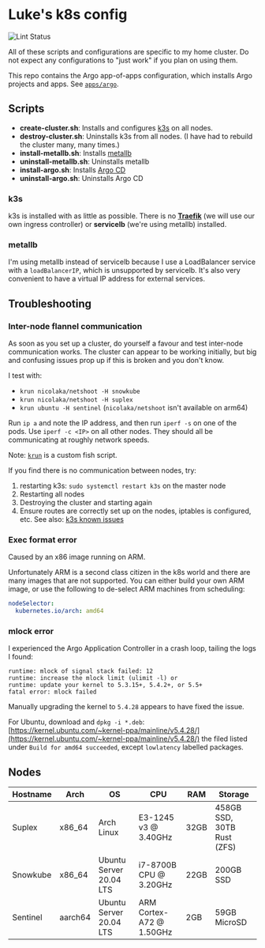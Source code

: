 # Luke's k8s config

![Lint Status](https://github.com/LukeChannings/k8s-at-home/workflows/Lint/badge.svg)

All of these scripts and configurations are specific to my home cluster. Do not expect any configurations to "just work" if you plan on using them.

This repo contains the Argo app-of-apps configuration, which installs Argo projects and apps. See [`apps/argo`](./apps/argo).

## Scripts

- **create-cluster.sh**: Installs and configures [k3s](https://k3s.io) on all nodes.
- **destroy-cluster.sh**: Uninstalls k3s from all nodes. (I have had to rebuild the cluster many, many times.)
- **install-metallb.sh**: Installs [metallb](https://metallb.universe.tf)
- **uninstall-metallb.sh**: Uninstalls metallb
- **install-argo.sh**: Installs [Argo CD](https://argoproj.github.io/argo-cd/)
- **uninstall-argo.sh**: Uninstalls Argo CD

### k3s

k3s is installed with as little as possible. There is no [**Traefik**](https://containo.us/traefik/) (we will use our own ingress controller) or **servicelb** (we're using metallb) installed.

### metallb

I'm using metallb instead of servicelb because I use a LoadBalancer service with a `loadBalancerIP`, which is unsupported by servicelb. It's also very convenient to have a virtual IP address for external services.

## Troubleshooting

### Inter-node flannel communication

As soon as you set up a cluster, do yourself a favour and test inter-node communication works. The cluster can appear to be working initially, but big and confusing issues prop up if this is broken and you don't know.

I test with:

- `krun nicolaka/netshoot -H snowkube`
- `krun nicolaka/netshoot -H suplex`
- `krun ubuntu -H sentinel` (`nicolaka/netshoot` isn't available on arm64)

Run `ip a` and note the IP address, and then run `iperf -s` on one of the pods.
Use `iperf -c <IP>` on all other nodes. They should all be communicating at roughly network speeds.

Note: [`krun`](https://github.com/LukeChannings/.config/blob/master/fish/functions/krun.fish) is a custom fish script.

If you find there is no communication between nodes, try:

1. restarting k3s: `sudo systemctl restart k3s` on the master node
2. Restarting all nodes
3. Destroying the cluster and starting again
4. Ensure routes are correctly set up on the nodes, iptables is configured, etc. See also: [k3s known issues](https://rancher.com/docs/k3s/latest/en/known-issues/)

### Exec format error

Caused by an x86 image running on ARM.

Unfortunately ARM is a second class citizen in the k8s world and there are many images that are not supported.
You can either build your own ARM image, or use the following to de-select ARM machines from scheduling:

```yaml
nodeSelector:
  kubernetes.io/arch: amd64
```

### mlock error

I experienced the Argo Application Controller in a crash loop, tailing the logs I found:

```
runtime: mlock of signal stack failed: 12
runtime: increase the mlock limit (ulimit -l) or
runtime: update your kernel to 5.3.15+, 5.4.2+, or 5.5+
fatal error: mlock failed
```

Manually upgrading the kernel to `5.4.28` appears to have fixed the issue.

For Ubuntu, download and `dpkg -i *.deb`: [https://kernel.ubuntu.com/~kernel-ppa/mainline/v5.4.28/](https://kernel.ubuntu.com/~kernel-ppa/mainline/v5.4.28/) the filed listed under `Build for amd64 succeeded`, except `lowlatency` labelled packages.

## Nodes

| Hostname | Arch    | OS                      | CPU                      | RAM  | Storage                    |
|----------|---------|-------------------------|--------------------------|------|----------------------------|
| Suplex   | x86_64  | Arch Linux              | E3-1245 v3 @ 3.40GHz     | 32GB | 458GB SSD, 30TB Rust (ZFS) |
| Snowkube | x86_64  | Ubuntu Server 20.04 LTS | i7-8700B CPU @ 3.20GHz   | 22GB | 200GB SSD                  |
| Sentinel | aarch64 | Ubuntu Server 20.04 LTS | ARM Cortex-A72 @ 1.50GHz | 2GB  | 59GB MicroSD               |
